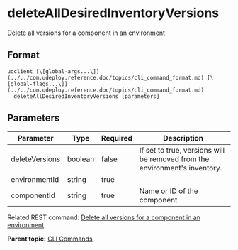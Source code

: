 # deleteAllDesiredInventoryVersions

Delete all versions for a component in an environment

## Format

```
udclient [\[global-args...\]](../../com.udeploy.reference.doc/topics/cli_command_format.md) [\[global-flags...\]](../../com.udeploy.reference.doc/topics/cli_command_format.md)
  deleteAllDesiredInventoryVersions [parameters]
```

## Parameters

|Parameter|Type|Required|Description|
|---------|----|--------|-----------|
|deleteVersions|boolean|false|If set to true, versions will be removed from the environment's inventory.|
|environmentId|string|true| |
|componentId|string|true|Name or ID of the component|

Related REST command: [Delete all versions for a component in an environment](rest_cli_envid_versions_componentid_delete.md).

**Parent topic:** [CLI Commands](../../com.udeploy.reference.doc/topics/cli_commands.md)

